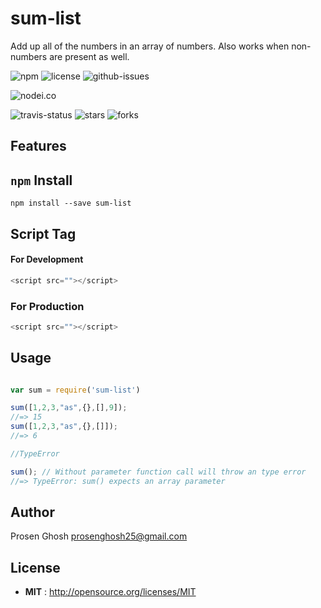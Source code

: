 # sum-list
Add up all of the numbers in an array of numbers. Also works when non-numbers are present as well.

![npm](https://img.shields.io/npm/v/sum-list.svg) ![license](https://img.shields.io/npm/l/sum-list.svg) ![github-issues](https://img.shields.io/github/issues/Prosen-Ghosh/sum-list.svg) 



![nodei.co](https://nodei.co/npm/sum-list.png?downloads=true&downloadRank=true&stars=true)

![travis-status](https://img.shields.io/travis/Prosen-Ghosh/sum-list.svg)
![stars](https://img.shields.io/github/stars/Prosen-Ghosh/sum-list.svg)
![forks](https://img.shields.io/github/forks/Prosen-Ghosh/sum-list.svg)

## Features


## `npm` Install

`npm install --save sum-list`

## Script Tag

#### For Development
```js
<script src=""></script>
```
### For Production
```js
<script src=""></script>
```

## Usage

```js

var sum = require('sum-list')

sum([1,2,3,"as",{},[],9]);
//=> 15
sum([1,2,3,"as",{},[]]);
//=> 6

//TypeError

sum(); // Without parameter function call will throw an type error
//=> TypeError: sum() expects an array parameter

```

## Author

Prosen Ghosh <prosenghosh25@gmail.com>

## License

 - **MIT** : http://opensource.org/licenses/MIT
